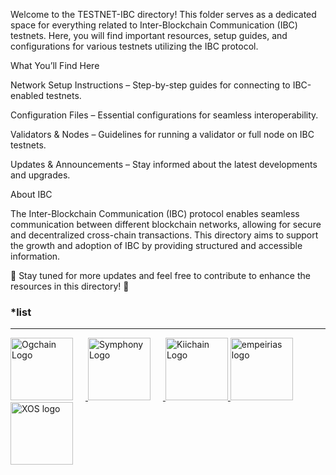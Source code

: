Welcome to the TESTNET-IBC directory! This folder serves as a dedicated space for everything related to Inter-Blockchain Communication (IBC) testnets. Here, you will find important resources, setup guides, and configurations for various testnets utilizing the IBC protocol.

What You’ll Find Here

Network Setup Instructions – Step-by-step guides for connecting to IBC-enabled testnets.

Configuration Files – Essential configurations for seamless interoperability.

Validators & Nodes – Guidelines for running a validator or full node on IBC testnets.

Updates & Announcements – Stay informed about the latest developments and upgrades.


About IBC

The Inter-Blockchain Communication (IBC) protocol enables seamless communication between different blockchain networks, allowing for secure and decentralized cross-chain transactions. This directory aims to support the growth and adoption of IBC by providing structured and accessible information.

📌 Stay tuned for more updates and feel free to contribute to enhance the resources in this directory! 🚀


### ***list**

---

<a href="https://github.com/OneNov0209/testnet-ibc/tree/main/Ogchain">
    <img src="https://i.postimg.cc/mZ3hXY9G/0-g-labs1711467106027.png" alt="Ogchain Logo" width="100" style="margin-right: 20px;">
</a>

<a href="https://github.com/OneNov0209/testnet-ibc/tree/main/Symphony">
    <img src="https://i.postimg.cc/rmTm9sQJ/Picsart-25-03-21-11-27-50-014.png" alt="Symphony Logo" width="100" style="margin-right: 20px;">
</a>

<a href="https://github.com/OneNov0209/testnet-ibc/tree/main/Kiichain">
    <img src="https://i.postimg.cc/t4MnFFZG/Picsart-25-03-21-11-35-55-562.png" alt="Kiichain Logo" width="100">
</a>

<a href="https://github.com/OneNov0209/testnet-ibc/tree/main/Empeirias">
  <img src="https://i.ibb.co.com/SDrF8vH9/1-Fqd0v-Wn81-kb-D-OXHJm-Yv-A.png" alt="empeirias logo" width="100">
</a>

<a href="https://github.com/OneNov0209/testnet-ibc/tree/main/XOS">
  <img src=https://pbs.twimg.com/profile_images/1861059503325913088/axi4e4i1.jpg alt="XOS logo" width="100">
</a>

